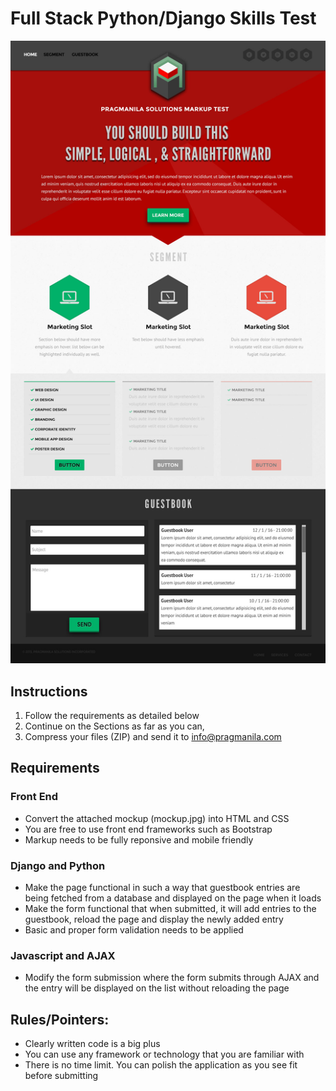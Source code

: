 # Full Stack Python/Django Skills Test

![Mockup](https://github.com/pragmanila/guestbook/blob/master/mockup.jpg?raw=true "Mockup")

## Instructions

1. Follow the requirements as detailed below
2. Continue on the Sections as far as you can,
3. Compress your files (ZIP) and send it to info@pragmanila.com

## Requirements

### Front End

- Convert the attached mockup (mockup.jpg) into HTML and CSS
- You are free to use front end frameworks such as Bootstrap
- Markup needs to be fully reponsive and mobile friendly

### Django and Python
- Make the page functional in such a way that guestbook entries are being fetched from a database and displayed on the page when it loads
- Make the form functional that when submitted, it will add entries to the guestbook, reload the page and display the newly added entry
- Basic and proper form validation needs to be applied

### Javascript and AJAX
- Modify the form submission where the form submits through AJAX and the entry will be displayed on the list without reloading the page 


## Rules/Pointers:
- Clearly written code is a big plus
- You can use any framework or technology that you are familiar with
- There is no time limit. You can polish the application as you see fit before submitting
